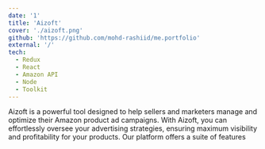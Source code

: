 ```yaml
---
date: '1'
title: 'Aizoft'
cover: './aizoft.png'
github: 'https://github.com/mohd-rashiid/me.portfolio'
external: '/'
tech:
  - Redux 
  - React
  - Amazon API
  - Node
  - Toolkit
---
```


Aizoft is a powerful tool designed to help sellers and marketers manage and optimize their Amazon product ad campaigns. With Aizoft, you can effortlessly oversee your advertising strategies, ensuring maximum visibility and profitability for your products. Our platform offers a suite of features